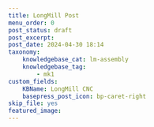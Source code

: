 ```yaml
---
title: LongMill Post
menu_order: 0
post_status: draft
post_excerpt: 
post_date: 2024-04-30 18:14
taxonomy:
    knowledgebase_cat: lm-assembly
    knowledgebase_tag:
        - mk1
custom_fields:
    KBName: LongMill CNC
    basepress_post_icon: bp-caret-right
skip_file: yes
featured_image: 
---
```


